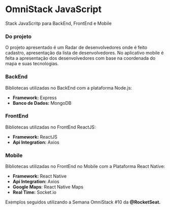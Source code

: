 # OmniStack JavaScript

Stack JavaScritp para BackEnd, FrontEnd e Mobile

### Do projeto

O projeto apresentado é um Radar de desenvolvedores onde é feito cadastro, apresentação da lista de desenvolvedores. No aplicativo mobile é feita a apresentação dos desenvolvedores com base na coordenada do mapa e suas tecnologias.

### BackEnd

Bibliotecas utilizadas no BackEnd com a plataforma Node.js:

- **Framework:** Express
- **Banco de Dados:** MongoDB

### FrontEnd

Bibliotecas utilizadas no FrontEnd ReactJS:

- **Framework:** ReactJS
- **Api Integration:** Axios

### Mobile

Bibliotecas utilizadas no FrontEnd no Mobile com a Plataforma React Native:
- **Framework:** React Native
- **Api Integration:** Axios
- **Google Maps**: React Native Maps
- **Real Time:** Socket.io


Exemplos seguidos utilizando a Semana OmniStack #10 da **@RocketSeat.**
